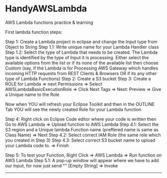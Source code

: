 # HandyAWSLambda
AWS Lambda functions practice &amp; learning

First lambda function steps:

Step 1: Create a Lambda project in eclipse and change the Input type from Object to String
	Step 1.1: Write unique name for your Lambda Handler class
	Step 1.2: Select the type of Lambda that needs to be created. The Lambda type is identified by the type of Input it is processing. Either select the available options from the list or if its none of the available list then choose Custom (say, if the Lambda is for Processing AWS Gateway which handles incoming HTTP requests from REST Clients & Browsers OR if its any other type of Lambda Functions)
Step 2: Create a S3 bucket
Step 3: Create a ROLE for Lambda => next Permissions => Select AWSLambdaBasicExecutionRole => Click Next Tags => Next: Preview => Give a Unique name to the Role 

Now when YOU will refresh your Eclipse Toolkit and then in the OUTLINE Tab YOU will see the newly created Role for your Lambda function

Step 4: Right click on Eclipse Code editor where your code is written then Go to AWS Lambda => Upload function to AWS Lambda 
	Step 4.1: Select the S3 region and a Unique lambda Function name (preffered name is same as Class Name) => Next
	Step 4.2: Select correct IAM Role (the same role which you created in Step 3)
	Step 4.3: Select correct S3 bucket name to upload your Lambda code to. => Finish

Step 5: To test your Function, Right Click => AWS Lambda => Run function on AWS Lambda
	Step 5.1: A pop-up window will appear where we have to add our Input, for now just send "" [Empty String] => Invoke
	
--------------------------------------------------------------------------
